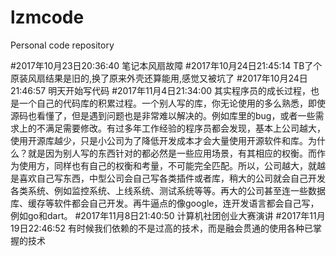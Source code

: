 # lzmcode
Personal code repository

#2017年10月23日20:36:40 笔记本风扇故障
#2017年10月24日21:45:14 TB了个原装风扇结果是旧的,换了原来外壳还算能用,感觉又被坑了
#2017年10月24日21:46:57 明天开始写代码
#2017年11月4日21:34:00 其实程序员的成长过程，也是一个自己的代码库的积累过程。一个别人写的库，你无论使用的多么熟悉，即使源码也看懂了，但是遇到问题也是非常难以解决的。例如库里的bug，或者一些需求上的不满足需要修改。有过多年工作经验的程序员都会发现，基本上公司越大，使用开源库越少，只是小公司为了降低开发成本才会大量使用开源软件和库。为什么？就是因为别人写的东西针对的都必然是一些应用场景，有其相应的权衡。而作为使用方，同样也有自己的权衡和考量，不可能完全匹配。所以，公司越大，就越是喜欢自己写东西，中型公司会自己写各类插件或者库，稍大的公司就会自己开发各类系统、例如监控系统、上线系统、测试系统等等。再大的公司甚至连一些数据库、缓存等软件都会自己开发。再牛逼点的像google，连开发语言都会自己写，例如go和dart。
#2017年11月8日21:40:50 计算机社团创业大赛演讲
#2017年11月19日22:46:52 有时候我们依赖的不是过高的技术，而是融会贯通的使用各种已掌握的技术
